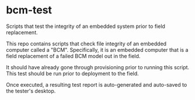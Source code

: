 # bcm-test
Scripts that test the integrity of an embedded system prior to field replacement.

This repo contains scripts that check file integrity of an embedded computer called a "BCM".  Specifically, it is an embedded computer that is a field replacement of a failed BCM model out in the field.  

It should have already gone through provisioning prior to running this script.  This test should be run prior to deployment to the field.

Once executed, a resulting test report is auto-generated and auto-saved to the tester's desktop.